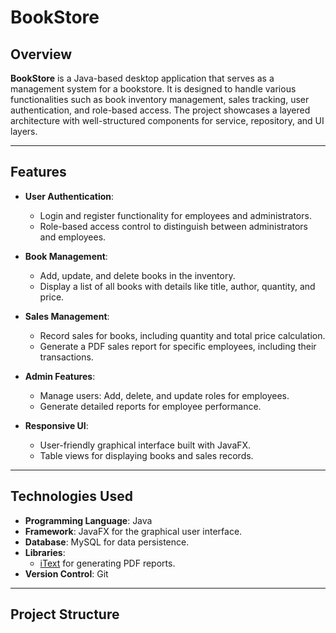 # BookStore

## Overview

**BookStore** is a Java-based desktop application that serves as a management system for a bookstore. It is designed to handle various functionalities such as book inventory management, sales tracking, user authentication, and role-based access. The project showcases a layered architecture with well-structured components for service, repository, and UI layers.

---

## Features

- **User Authentication**:
  - Login and register functionality for employees and administrators.
  - Role-based access control to distinguish between administrators and employees.

- **Book Management**:
  - Add, update, and delete books in the inventory.
  - Display a list of all books with details like title, author, quantity, and price.

- **Sales Management**:
  - Record sales for books, including quantity and total price calculation.
  - Generate a PDF sales report for specific employees, including their transactions.

- **Admin Features**:
  - Manage users: Add, delete, and update roles for employees.
  - Generate detailed reports for employee performance.

- **Responsive UI**:
  - User-friendly graphical interface built with JavaFX.
  - Table views for displaying books and sales records.

---

## Technologies Used

- **Programming Language**: Java
- **Framework**: JavaFX for the graphical user interface.
- **Database**: MySQL for data persistence.
- **Libraries**:
  - [iText](https://itextpdf.com/) for generating PDF reports.
- **Version Control**: Git

---

## Project Structure

